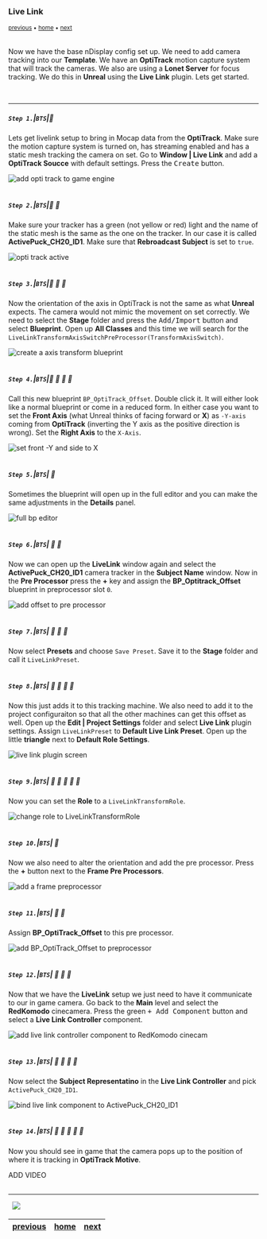 <img src="https://via.placeholder.com/1000x4/45D7CA/45D7CA" alt="drawing" height="4px"/>

### Live Link

<sub>[previous](../) • [home](../README.md#user-content-gms2-background-tiles--sprites---table-of-contents) • [next](../hdr-output/README.md)</sub>

<img src="https://via.placeholder.com/1000x4/45D7CA/45D7CA" alt="drawing" height="4px"/>

Now we have the base nDisplay config set up.  We need to add camera tracking into our **Template**.  We have an **OptiTrack** motion capture system that will track the cameras. We also are using a **Lonet Server** for focus tracking. We do this in **Unreal** using the **Live Link** plugin.  Lets get started.

<br>

---


##### `Step 1.`\|`BTS`|:small_blue_diamond:

Lets get livelink setup to bring in Mocap data from the **OptiTrack**.  Make sure the motion capture system is turned on, has streaming enabled and has a static mesh tracking the camera on set.  Go to **Window | Live Link** and add a **OptiTrack Soucce** with default settings.
 Press the <kbd>Create</kbd> button.
 
![add opti track to game engine](images/addOptiTrack.png)

<img src="https://via.placeholder.com/500x2/45D7CA/45D7CA" alt="drawing" height="2px" alt = ""/>

##### `Step 2.`\|`BTS`|:small_blue_diamond: :small_blue_diamond: 

Make sure your tracker has a green (not yellow or red) light and the name of the static mesh is the same as the one on the tracker. In our case it is called **ActivePuck_CH20_ID1**. Make sure that **Rebroadcast Subject** is set to `true`.

![opti track active](images/optiTrackActive.png)

<img src="https://via.placeholder.com/500x2/45D7CA/45D7CA" alt="drawing" height="2px" alt = ""/>

##### `Step 3.`\|`BTS`|:small_blue_diamond: :small_blue_diamond: :small_blue_diamond:

Now the orientation of the axis in OptiTrack is not the same as what **Unreal** expects.  The camera would not mimic the movement on set correctly.  We need to select the **Stage** folder and press the <kbd>Add/Import</kbd> button and select **Blueprint**.  Open up **All Classes** and this time we will search for the `LiveLinkTransformAxisSwitchPreProcessor(TransformAxisSwitch)`.

![create a axis transform blueprint](images/liveLinkTransformBP.png)

<img src="https://via.placeholder.com/500x2/45D7CA/45D7CA" alt="drawing" height="2px" alt = ""/>

##### `Step 4.`\|`BTS`|:small_blue_diamond: :small_blue_diamond: :small_blue_diamond: :small_blue_diamond:

Call this new blueprint `BP_OptiTrack_Offset`.  Double click it.  It will either look like a normal blueprint or come in a reduced form.  In either case you want to set the **Front Axis** (what Unreal thinks of facing forward or **X**) as `-Y-axis` coming from **OptiTrack** (inverting the Y axis as the positive direction is wrong).  Set the **Right Axis** to the `X-Axis`.

![set front -Y and side to X](images/callTheBlueprint.png)

<img src="https://via.placeholder.com/500x2/45D7CA/45D7CA" alt="drawing" height="2px" alt = ""/>

##### `Step 5.`\|`BTS`| :small_orange_diamond:

Sometimes the blueprint will open up in the full editor and you can make the same adjustments in the **Details** panel.

![full bp editor](images/otherModeBP.png)

<img src="https://via.placeholder.com/500x2/45D7CA/45D7CA" alt="drawing" height="2px" alt = ""/>

##### `Step 6.`\|`BTS`| :small_orange_diamond: :small_blue_diamond:

Now we can open up the **LiveLink** window again and select the **ActivePuck_CH20_ID1** camera tracker in the **Subject Name** window.  Now in the **Pre Processor** press the **+** key and assign the **BP_Optitrack_Offset** blueprint in preprocessor slot `0`.

![add offset to pre processor](images/trackCamOpti.png)

<img src="https://via.placeholder.com/500x2/45D7CA/45D7CA" alt="drawing" height="2px" alt = ""/>

##### `Step 7.`\|`BTS`| :small_orange_diamond: :small_blue_diamond: :small_blue_diamond:

Now select **Presets** and choose `Save Preset`.  Save it to the **Stage** folder and call it `LiveLinkPreset`.

<img src="https://via.placeholder.com/500x2/45D7CA/45D7CA" alt="drawing" height="2px" alt = ""/>

##### `Step 8.`\|`BTS`| :small_orange_diamond: :small_blue_diamond: :small_blue_diamond: :small_blue_diamond:

Now this just adds it to this tracking machine.  We also need to add it to the project configuraiton so that all the other machines can get this offset as well.  Open up the **Edit | Project Settings** folder and select **Live Link** plugin settings.  Assign `LiveLinkPreset` to **Default Live Link Preset**.  Open up the little **triangle** next to **Default Role Settings**.

![live link plugin screen](images/liveLinkPlugin.png)

<img src="https://via.placeholder.com/500x2/45D7CA/45D7CA" alt="drawing" height="2px" alt = ""/>

##### `Step 9.`\|`BTS`| :small_orange_diamond: :small_blue_diamond: :small_blue_diamond: :small_blue_diamond: :small_blue_diamond:

Now you can set the **Role** to a `LiveLinkTransformRole`. 

![change role to LiveLinkTransformRole](images/liveLinkPIRole.png)

<img src="https://via.placeholder.com/500x2/45D7CA/45D7CA" alt="drawing" height="2px" alt = ""/>

##### `Step 10.`\|`BTS`| :large_blue_diamond:

Now we also need to alter the orientation and add the pre processor. Press the **+** button next to the **Frame Pre Processors**.

![add a frame preprocessor](images/addFramePreProc.png)

<img src="https://via.placeholder.com/500x2/45D7CA/45D7CA" alt="drawing" height="2px" alt = ""/>

##### `Step 11.`\|`BTS`| :large_blue_diamond: :small_blue_diamond: 

Assign **BP_OptiTrack_Offset** to this pre processor.

![add BP_OptiTrack_Offset to preprocessor](images/bpOffset.png)

<img src="https://via.placeholder.com/500x2/45D7CA/45D7CA" alt="drawing" height="2px" alt = ""/>


##### `Step 12.`\|`BTS`| :large_blue_diamond: :small_blue_diamond: :small_blue_diamond: 

Now that we have the **LiveLink** setup we just need to have it communicate to our in game camera.  Go back  to the **Main** level and select the **RedKomodo** cinecamera.  Press the green <kbd>+ Add Component</kbd> button and select a **Live Link Controller** component.

![add live link controller component to RedKomodo cinecam](images/liveLinkController.png)

<img src="https://via.placeholder.com/500x2/45D7CA/45D7CA" alt="drawing" height="2px" alt = ""/>

##### `Step 13.`\|`BTS`| :large_blue_diamond: :small_blue_diamond: :small_blue_diamond:  :small_blue_diamond: 

Now select the **Subject Representatino** in the **Live Link Controller** and pick `ActivePuck_CH20_ID1`.

![bind live link component to ActivePuck_CH20_ID1](images/selectCameraTracker.png)

<img src="https://via.placeholder.com/500x2/45D7CA/45D7CA" alt="drawing" height="2px" alt = ""/>

##### `Step 14.`\|`BTS`| :large_blue_diamond: :small_blue_diamond: :small_blue_diamond: :small_blue_diamond:  :small_blue_diamond: 

Now you should see in game that the camera pops up to the position of where it is tracking in **OptiTrack Motive**.

ADD VIDEO

<img src="https://via.placeholder.com/500x2/45D7CA/45D7CA" alt="drawing" height="2px" alt = ""/>

___


<img src="https://via.placeholder.com/1000x4/dba81a/dba81a" alt="drawing" height="4px" alt = ""/>

<img src="https://via.placeholder.com/1000x100/45D7CA/000000/?text=Next Up - Unreal Color Output">

<img src="https://via.placeholder.com/1000x4/dba81a/dba81a" alt="drawing" height="4px" alt = ""/>

| [previous](../)| [home](../README.md#user-content-gms2-background-tiles--sprites---table-of-contents) | [next](../hdr-output/README.md)|
|---|---|---|
